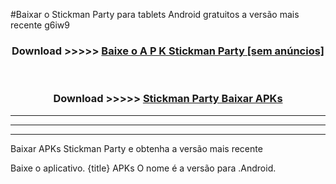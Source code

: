#Baixar o Stickman Party   para tablets Android gratuitos a versão mais recente g6iw9


<div align="center">
<h3>Download >>>>> <a href="https://pt-web.web.app/?pt= Stickman Party ">Baixe o A P K Stickman Party  [sem anúncios]</a></h3><br>

<h3>Download >>>>> <a href="https://pt-web.web.app/?pt= Stickman Party ">Stickman Party  Baixar APKs</a></h3>
</div>

----------------------------------------------------------

----------------------------------------------------------

----------------------------------------------------------

Baixar APKs Stickman Party  e obtenha a versão mais recente

Baixe o aplicativo. {title} APKs O nome é a versão para .Android.


